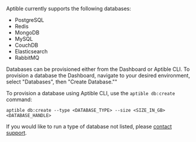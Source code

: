 Aptible currently supports the following databases:

* PostgreSQL
* Redis
* MongoDB
* MySQL
* CouchDB
* Elasticsearch
* RabbitMQ

Databases can be provisioned either from the Dashboard or Aptible CLI.  To provision a database the Dashboard, navigate to your desired environment, select "Databases", then "Create Database.""

To provision a database using Aptible CLI, use the `aptible db:create` command:

```
aptible db:create --type <DATABASE_TYPE> --size <SIZE_IN_GB> <DATABASE_HANDLE>
```

If you would like to run a type of database not listed, please [contact support](http://contact.aptible.com).
